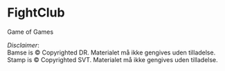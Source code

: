 # FightClub
Game of Games

*Disclaimer*:   
Bamse is © Copyrighted DR. Materialet må ikke gengives uden tilladelse.   
Stamp is © Copyrighted SVT. Materialet må ikke gengives uden tilladelse.
